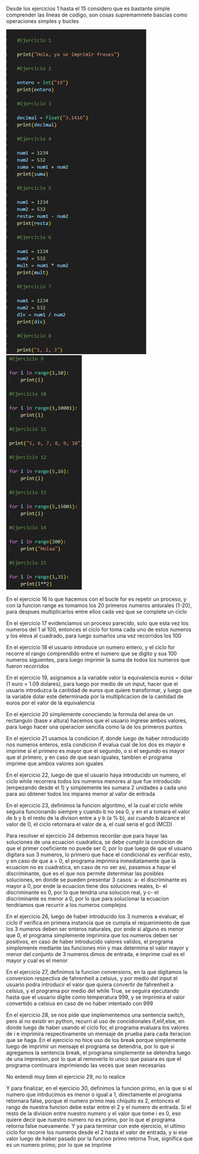 Desde los ejercicios 1 hasta el 15 considero que es bastante simple comprender las lineas de codigo, son cosas supremamnete bascias como operaciones simples y bucles

![Image_Alt](https://github.com/SANPEREZAL/TareaN1/blob/037659a2998e6fd6628b267dde37de35700b56e4/1-8.jpg)
![Image_Alt](https://github.com/SANPEREZAL/TareaN1/blob/2e849db02420b34ae3e09c24b1b0a2185ff11090/9-15.jpg)

En el ejercicio 16 lo que hacemos con el bucle for es repetir un proceso, y con la funcion range es tomamos los 20 primeros numeros anturales (1-20), para despues multiplicarlos entre ellos cada vez que se complete un ciclo

En el ejercicio 17 evidenciamos un proceso parecido, solo que esta vez los numeros del 1 al 100, entonces el ciclo for toma cada uno de estos numeros y los eleva al cuadrado, para luego sumarlos una vez recorridos los 100

En el ejercicio 18 el usuario introduce un numero entero, y el ciclo for recorre el rango comprendido entre el numero que se digito y sus 100 numeros siguientes, para luego imprimir la suma de todos los numeros que fueron recorridos

En el ejercicio 19, asignamos a la variable valor la equivalencia euros = dolar (1 euro = 1.09 dolares), para luego por medio de un input, hacer que el usuario introduzca la cantidad de euros que quiere transformar, y luego que la variable dolar este determinada por la multiplicacion de la cantidad de euros por el valor de la equivalencia

En el ejercicio 20 simplemente conociendo la formula del area de un rectangulo (base x altura) hacemos que el usuario ingrese ambos valores, para luego hacer una operacion sencilla como la de los primeros puntos

En el ejercicio 21 usamos la condicion if, donde luego de haber introducido nos numeros enteros, esta condicion if evalua cual de los dos es mayor e imprime si el primero es mayor que el segundo, o si el segundo es mayor que el primero, y en caso de que sean iguales, tambien el programa imprime que ambos valores son iguales

En el ejercicio 22, luego de que el usuario haya introducido un numero, el ciclo while recorrera todos los numeros menores al que fue introducido (empezando desde el 1) y simplemente les sumara 2 unidades a cada uno para asi obtener todos los impares menor al valor de entrada

En el ejercicio 23, definimos la funcion algoritmo, el la cual el ciclo while seguira funcionando siempre y cuando b no sea 0, y en el a tomara el valor de b y b el resto de la divison entre a y b (a % b), asi cuando b alcance el valor de 0, el ciclo retornara el valor de a, el cual seria el gcd (MCD)

Para resolver el ejercicio 24 debemos recordar que para hayar las soluciones de una ecuacion cuadratica, se debe cumplir la condicion de que el primer coeficiente no puede ser 0, por lo que luego de que el usuario digitara sus 3 numeros, lo primero que hace el condicional es verificar esto, y en caso de que a = 0, el programa imprimira inmediatamente que la ecuacion no es cuadratica, en caso de no ser asi, pasamos a hayar el discriminante, que es el que nos permite determinar las posibles soluciones, en donde se pueden presentar 3 casos: a- el discriminante es mayor a 0, por ende la ecuacion tiene dos soluciones reales, b- el discriminante es 0, por lo que tendria una solucion real, y c- el discriminante es menor a 0, por lo que para solucionar la ecuacion tendriamos que recurrir a los numeros complejos

En el ejercicio 26, luego de haber introducido los 3 numeros a evaluar, el ciclo if verifica en primera instancia que se cumpla el requerimiento de que los 3 numeros deben ser enteros naturales, por ende si alguno es menor que 0, el programa simplemente imprimira que los numeros deben ser positivos, en caso de haber introducido valores validos, el programa simplemente mediante las funciones min y max determina el valor mayor y menor del conjunto de 3 numeros dimos de entrada, e imprime cual es el mayor y cual es el menor

En el ejercicio 27, definimos la funcion conversions, en la que digitamos la conversion respectiva de fahrenheit a celsius, y por medio del input el usuario podra introducir el valor que quiera convertir de fahrenheit a celsius, y el programa por medio del while True, se seguira ejecutando hasta que el usuario digite como temperatura 999, y se imprimira el valor convertido a celsius en caso de no haber intentado con 999

En el ejercicio 28, se nos pide que implementemos una sentencia switch, pero al no existir en python, recurri al uso de concidionales if,elif,else, en donde luego de haber usando el ciclo for, el programa evaluara los valores de i e imprimira respectivamente un mensaje de prueba para cada iteracion que se haga. En el ejercicio no hice uso de los break porque simplemente luego de imprimir un mensaje el programa se detendria, por lo que si agregamos la sentencia break, el programa simplemente se detendra luego de una impresion, por lo que al removerlo lo unico que pasara es que el programa continuara imprimiendo las veces que sean necesarias

No entendi muy bien el ejercicio 29, no lo realice

Y para finalizar, en el ejercicio 30, definimos la funcion primo, en la que si el numero que intrducimos es menor o igual a 1, directamente el programa retornara false, porque el numero primo mas chiquito es 2, entonces el rango de nuestra funcion debe estar entre el 2 y el numero de entrada. Si el resto de la division entre nuestro numero y el valor que tome i es 0, eso quiere decir que nuestro numero no es primo, por lo que el programa retorna false nuevamente. Y ya para terminar con este ejercicio, el ultimo ciclo for recorre los numeros desde el 2 hasta el valor de entrada, y si ese valor luego de haber pasado por la funcion primo retorna True, significa que es un numero primo, por lo que se imprime

